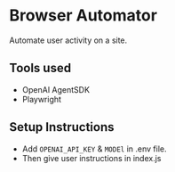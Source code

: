 # Browser Automator

Automate user activity on a site.

## Tools used

- OpenAI AgentSDK
- Playwright

## Setup Instructions

- Add `OPENAI_API_KEY` & `MODEl` in .env file.
- Then give user instructions in index.js
